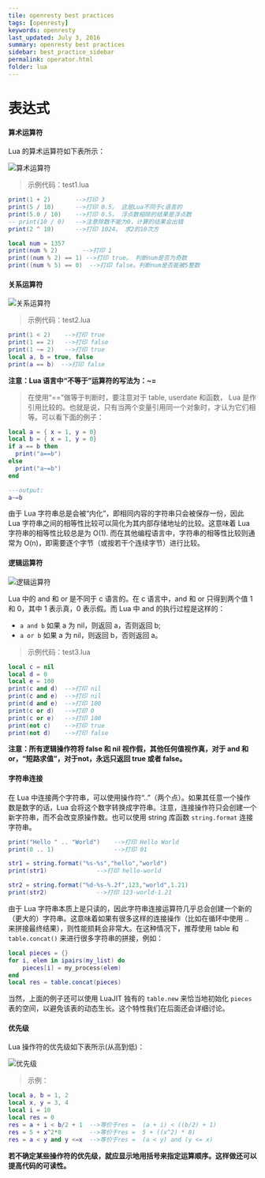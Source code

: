 ```yaml
---
tile: openresty best practices
tags: [openresty]
keywords: openresty
last_updated: July 3, 2016
summary: openresty best practices
sidebar: best_practice_sidebar
permalink: operator.html
folder: lua
---
```

# 表达式

#### 算术运算符

Lua 的算术运算符如下表所示：

![算术运算符](../images/operator_1.png)

> 示例代码：test1.lua

```lua
print(1 + 2)       -->打印 3
print(5 / 10)      -->打印 0.5。 这是Lua不同于c语言的
print(5.0 / 10)    -->打印 0.5。 浮点数相除的结果是浮点数
-- print(10 / 0)   -->注意除数不能为0，计算的结果会出错
print(2 ^ 10)      -->打印 1024。 求2的10次方

local num = 1357
print(num % 2)       -->打印 1
print((num % 2) == 1) -->打印 true。 判断num是否为奇数
print((num % 5) == 0)  -->打印 false。判断num是否能被5整数
```

#### 关系运算符

![关系运算符](../images/operator_2.png)


> 示例代码：test2.lua

```lua
print(1 < 2)    -->打印 true
print(1 == 2)   -->打印 false
print(1 ~= 2)   -->打印 true
local a, b = true, false
print(a == b)  -->打印 false
```

**注意：Lua 语言中“不等于”运算符的写法为：~=**

> 在使用“==”做等于判断时，要注意对于 table, userdate 和函数， Lua 是作引用比较的。也就是说，只有当两个变量引用同一个对象时，才认为它们相等。可以看下面的例子：

```lua
local a = { x = 1, y = 0}
local b = { x = 1, y = 0}
if a == b then
  print("a==b")
else
  print("a~=b")
end

---output:
a~=b
```

由于 Lua 字符串总是会被“内化”，即相同内容的字符串只会被保存一份，因此 Lua 字符串之间的相等性比较可以简化为其内部存储地址的比较。这意味着 Lua 字符串的相等性比较总是为 O(1). 而在其他编程语言中，字符串的相等性比较则通常为 O(n)，即需要逐个字节（或按若干个连续字节）进行比较。

#### 逻辑运算符

![逻辑运算符](../images/operator_3.png)

Lua 中的 and 和 or 是不同于 c 语言的。在 c 语言中，and 和 or 只得到两个值 1 和 0，其中 1 表示真，0 表示假。而 Lua 中 and 的执行过程是这样的：

- `a and b` 如果 a 为 nil，则返回 a，否则返回 b;
- `a or b` 如果 a 为 nil，则返回 b，否则返回 a。

> 示例代码：test3.lua

```lua
local c = nil
local d = 0
local e = 100
print(c and d)  -->打印 nil
print(c and e)  -->打印 nil
print(d and e)  -->打印 100
print(c or d)   -->打印 0
print(c or e)   -->打印 100
print(not c)    -->打印 true
print(not d)    -->打印 false
```

**注意：所有逻辑操作符将 false 和 nil 视作假，其他任何值视作真，对于 and 和 or，“短路求值”，对于not，永远只返回 true 或者 false。**

#### 字符串连接

在 Lua 中连接两个字符串，可以使用操作符“..”（两个点）。如果其任意一个操作数是数字的话，Lua 会将这个数字转换成字符串。注意，连接操作符只会创建一个新字符串，而不会改变原操作数。也可以使用 string 库函数 `string.format` 连接字符串。

```lua
print("Hello " .. "World")    -->打印 Hello World
print(0 .. 1)                 -->打印 01

str1 = string.format("%s-%s","hello","world")
print(str1)              -->打印 hello-world

str2 = string.format("%d-%s-%.2f",123,"world",1.21)
print(str2)              -->打印 123-world-1.21
```

由于 Lua 字符串本质上是只读的，因此字符串连接运算符几乎总会创建一个新的（更大的）字符串。这意味着如果有很多这样的连接操作（比如在循环中使用 .. 来拼接最终结果），则性能损耗会非常大。在这种情况下，推荐使用 table 和 `table.concat()` 来进行很多字符串的拼接，例如：

```lua
local pieces = {}
for i, elem in ipairs(my_list) do
    pieces[i] = my_process(elem)
end
local res = table.concat(pieces)
```

当然，上面的例子还可以使用 LuaJIT 独有的 `table.new` 来恰当地初始化 `pieces` 表的空间，以避免该表的动态生长。这个特性我们在后面还会详细讨论。

#### 优先级

Lua 操作符的优先级如下表所示(从高到低)：

![优先级](../images/operator_4.png)

> 示例：

```lua
local a, b = 1, 2
local x, y = 3, 4
local i = 10
local res = 0
res = a + i < b/2 + 1  -->等价于res =  (a + i) < ((b/2) + 1)
res = 5 + x^2*8        -->等价于res =  5 + ((x^2) * 8)
res = a < y and y <=x  -->等价于res =  (a < y) and (y <= x)
```

**若不确定某些操作符的优先级，就应显示地用括号来指定运算顺序。这样做还可以提高代码的可读性。**
